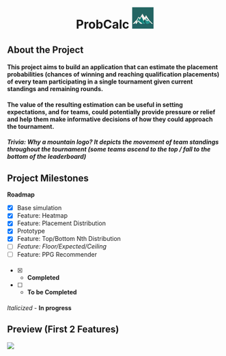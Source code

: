 # <p style="text-align: center;">ProbCalc <img src="https://github.com/ggako/probCalc/blob/main/images/mountain_icon.png?raw=true" width="50" height="50"> </p> 
## About the Project
#### This project aims to build an application that can estimate the placement probabilities (chances of winning and reaching qualification placements) of every team participating in a single tournament given current standings and remaining rounds. 

#### The value of the resulting estimation can be useful in setting expectations, and for teams, could potentially provide pressure or relief and help them make informative decisions of how they could approach the tournament.

##### Trivia: Why a mountain logo? It depicts the movement of team standings throughout the tournament (some teams ascend to the top / fall to the bottom of the leaderboard)


## Project Milestones
**Roadmap**
- [x] Base simulation
- [x] Feature: Heatmap
- [x] Feature: Placement Distribution
- [x] Prototype
- [x] Feature: Top/Bottom Nth Distribution
- [ ] *Feature: Floor/Expected/Ceiling*
- [ ] Feature: PPG Recommender

####
- [x] - **Completed**
- [ ] - **To be Completed**
####
*Italicized* - **In progress**

## Preview (First 2 Features)
[![](https://img.youtube.com/vi/GT2QtXWWwNU/maxresdefault.jpg)](https://www.youtube.com/watch?v=GT2QtXWWwNU)




